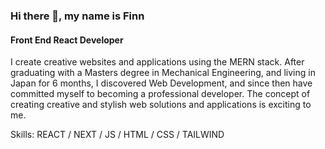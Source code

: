 ### Hi there 👋, my name is Finn
#### Front End React Developer
I create creative websites and applications using the MERN stack. After graduating with a Masters degree in Mechanical Engineering, and living in Japan for 6 months, I discovered Web Development, and since then have committed myself to becoming a professional developer. The concept of creating creative and stylish web solutions and applications is exciting to me.

Skills: REACT / NEXT / JS / HTML / CSS / TAILWIND





